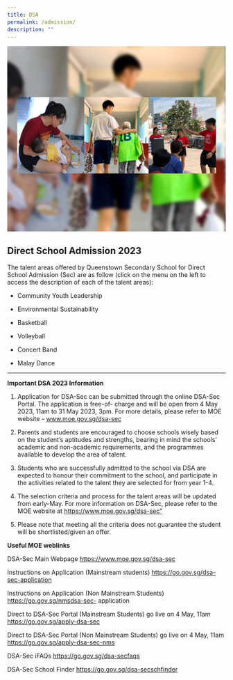 ```yaml
---
title: DSA
permalink: /admission/
description: ""
---
```

![](/images/School%20Links/DSA_Pic3.png)



**Direct School Admission 2023**
--------------------------------

The talent areas offered by Queenstown Secondary School for Direct School Admission (Sec) are as follow (click on the menu on the left to access the description of each of the talent areas):

*   Community Youth Leadership 
    
*   Environmental Sustainability 
    
*   Basketball 

*   Volleyball 
    
*   Concert Band 
    
*   Malay Dance


----------------

**Important DSA 2023 Information**

1.	Application for DSA-Sec can be submitted through the online DSA-Sec Portal. The application is free-of- charge and will be open from 4 May 2023, 11am to 31 May 2023, 3pm. For more details, please refer to MOE website – www.moe.gov.sg/dsa-sec

2.	Parents and students are encouraged to choose schools wisely based on the student’s aptitudes and strengths, bearing in mind the schools’ academic and non-academic requirements, and the programmes available to develop the area of talent.

3.	Students who are successfully admitted to the school via DSA are expected to honour their commitment to the school, and participate in the activities related to the talent they are selected for from year 1-4.

4.	The selection criteria and process for the talent areas will be updated from early-May. For more information on DSA-Sec, please refer to the MOE website at https://www.moe.gov.sg/dsa-sec”

5.	Please note that meeting all the criteria does not guarantee the student will be shortlisted/given an offer.


**Useful MOE weblinks**

DSA-Sec Main Webpage	https://www.moe.gov.sg/dsa-sec

Instructions on Application (Mainstream students) https://go.gov.sg/dsa-sec-application

Instructions on Application (Non Mainstream Students)	https://go.gov.sg/nmsdsa-sec- application

Direct to DSA-Sec Portal (Mainstream Students)
go live on 4 May, 11am	https://go.gov.sg/apply-dsa-sec

Direct to DSA-Sec Portal (Non Mainstream Students) go live on 4 May, 11am	https://go.gov.sg/apply-dsa-sec-nms

DSA-Sec iFAQs	https://go.gov.sg/dsa-secfaqs

DSA-Sec School Finder	https://go.gov.sg/dsa-secschfinder